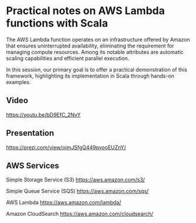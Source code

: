 # Practical notes on AWS Lambda functions with Scala

The AWS Lambda function operates on an infrastructure offered by Amazon that ensures uninterrupted availability, eliminating the requirement for managing compute resources. Among its notable attributes are automatic scaling capabilities and efficient parallel execution.

In this session, our primary goal is to offer a practical demonstration of this framework, highlighting its implementation in Scala through hands-on examples.

## Video

https://youtu.be/bD9EfC_2NvY

## Presentation

https://prezi.com/view/oimJSfgQ449pvooEUZnY/

## AWS Services
Simple Storage Service (S3)
https://aws.amazon.com/s3/

Simple Queue Service (SQS)
https://aws.amazon.com/sqs/

AWS Lambda
https://aws.amazon.com/lambda/

Amazon CloudSearch
https://aws.amazon.com/cloudsearch/
